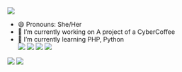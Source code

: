 <img src= ![octocat-1721154882766](https://github.com/user-attachments/assets/216d7a41-b93d-465d-8f25-e1115278f8cf) >

 
- 😄 Pronouns: She/Her  
- 🔭 I’m currently working on A project of a CyberCoffee
- 🌱 I’m currently learning PHP, Python  
<img src= "https://img.shields.io/badge/Python-14354C?style=for-the-badge&logo=python&logoColor=white"> <img src= "https://img.shields.io/badge/PHP-777BB4?style=for-the-badge&logo=php&logoColor=white"> <img src= "https://img.shields.io/badge/HTML-239120?style=for-the-badge&logo=html5&logoColor=white"> <img src= "https://img.shields.io/badge/CSS-239120?&style=for-the-badge&logo=css3&logoColor=white">

 <img src="https://img.shields.io/badge/-Instagram-DF0174?style=for-the-badge&labelColor=DF0174&logo=instagram&logoColor=white&link=https://www.instagram.com/iceci.melgaco">
<img src= "https://img.shields.io/twitch/status/coffeeslia?style=for-the-badge&logo=twitch")>


